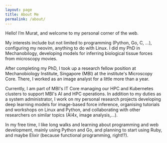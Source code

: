 ```yaml
---
layout: page
title: About Me
permalink: /about/
---
```


Hello! I’m Murat, and welcome to my personal corner of the web.

My interests include but not limited to programming (Python, Go, C, ...),
configuring my neovim, anything to do with Linux. I did my PhD in Mechanobilogy,
developing models for inferring biological tissue forces from microscopy movies.

After completing my PhD, I took up a research fellow position at Mechanobiology
Institute, Singapore (MBI) at the institute's Microscopy Core. There, I worked
as an image analyst for a little more than a year.

Currently, I am part of MBI's IT Core managing our HPC and Kubernetes clusters
to support MBI's AI and HPC operations. In addition to my duties as a system
administrator, I work on my personal research projects developing deep learning
models for image-based force inference, organising tutorials and workshops on
Linux and Python, and collaborating with other researchers on similar topics
(AI4x, image analysis,...).

In my free time, I like long walks and learning about programming and web
development, mainly using Python and Go, and planning to start using Ruby, and
maybe Elixir (because functional programming, right!?).
